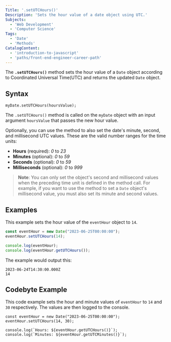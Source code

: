 ```yaml
---
Title: '.setUTCHours()'
Description: 'Sets the hour value of a date object using UTC.'
Subjects:
  - 'Web Development'
  - 'Computer Science'
Tags:
  - 'Date'
  - 'Methods'
CatalogContent:
  - 'introduction-to-javascript'
  - 'paths/front-end-engineer-career-path'
---
```


The **`.setUTCHours()`** method sets the hour value of a `Date` object according to Coordinated Universal Time(UTC) and returns the updated `Date` object.

## Syntax

```pseudo
myDate.setUTCHours(hoursValue);
```

The `.setUTCHours()` method is called on the `myDate` object with an input argument `hoursValue` that passes the new hour value.

Optionally, you can use the method to also set the date's minute, second, and millisecond UTC values. These are the valid number ranges for the time units:

- **Hours** (required): _0_ to _23_
- **Minutes** (optional): _0_ to _59_
- **Seconds** (optional): _0_ to _59_
- **Milliseconds** (optional): _0_ to _999_

> **Note**: You can only set the object's second and millisecond values when the preceding time unit is defined in the method call. For example, if you want to use the method to set a `Date` object's millisecond value, you must also set its minute and second values.

## Examples

This example sets the hour value of the `eventHour` object to `14`.

```javascript
const eventHour = new Date("2023-06-25T00:00:00");
eventHour.setUTCHours(14);

console.log(eventHour);
console.log(eventHour.getUTCHours());
```

The example would output this:

```shell
2023-06-24T14:30:00.000Z
14
```

## Codebyte Example

This code example sets the hour and minute values of `eventHour` to `14` and `30` respectively. The values are then logged to the console.

```codebyte/javascript
const eventHour = new Date("2023-06-25T00:00:00");
eventHour.setUTCHours(14, 30);

console.log(`Hours: ${eventHour.getUTCHours()}`);
console.log(`Minutes: ${eventHour.getUTCMinutes()}`);
```
